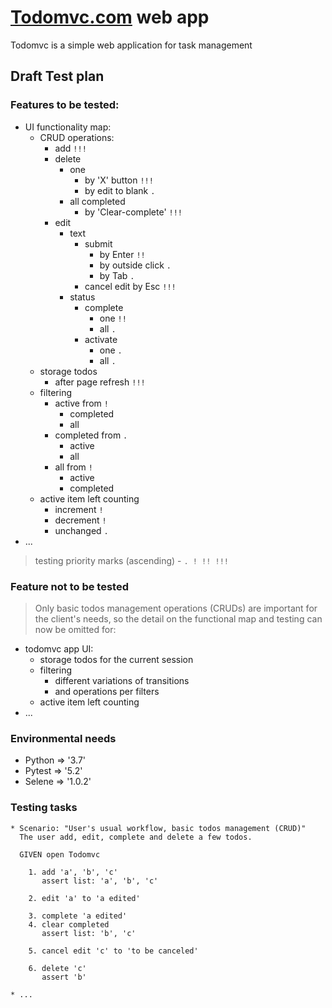 [Todomvc.com](https://todomvc4tasj.herokuapp.com) web app
=========================================================
Todomvc is a simple web application for task management

Draft Test plan
---------------
### Features to be tested:
  * UI functionality map:
    - CRUD operations:
      - add                                  `!!!`
      - delete
        - one
          - by 'X' button                    `!!!`
          - by edit to blank                 `.`
        - all completed
          - by 'Clear-complete'              `!!!`
      - edit
        - text
          - submit
            - by Enter                       `!!`
            - by outside click               `.`
            - by Tab                         `.`
          - cancel edit by Esc               `!!!`
        - status
          - complete
            - one                            `!!`
            - all                            `.`
          - activate
            - one                            `.`
            - all                            `.`
    - storage todos
      - after page refresh                   `!!!`
    - filtering
      - active from                          `!`
        - completed
        - all
      - completed from                       `.`
        - active
        - all
      - all from                             `!`
        - active
        - completed
    - active item left counting
      - increment                            `!`
      - decrement                            `!`
      - unchanged                            `.`
  * ...
  > testing priority marks (ascending) - `. ! !! !!!`

### Feature not to be tested
  > Only basic todos management operations (CRUDs) are important
  > for the client's needs, so the detail on the functional map
  > and testing can now be omitted for:
  * todomvc app UI:
    - storage todos for the current session
    - filtering
      - different variations of transitions
      - and operations per filters
    - active item left counting
  * ...

### Environmental needs
  * Python => '3.7'
  * Pytest => '5.2'
  * Selene => '1.0.2'

### Testing tasks
    * Scenario: "User's usual workflow, basic todos management (CRUD)"
      The user add, edit, complete and delete a few todos.

      GIVEN open Todomvc

        1. add 'a', 'b', 'c'
           assert list: 'a', 'b', 'c'

        2. edit 'a' to 'a edited'

        3. complete 'a edited'
        4. clear completed
           assert list: 'b', 'c'

        5. cancel edit 'c' to 'to be canceled'

        6. delete 'c'
           assert 'b'

    * ...

